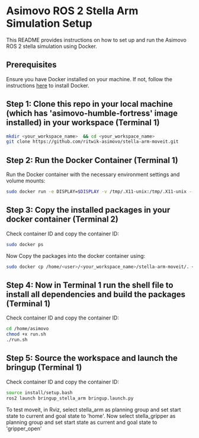 # Asimovo ROS 2 Stella Arm Simulation Setup

This README provides instructions on how to set up and run the Asimovo ROS 2 stella simulation using Docker.

## Prerequisites

Ensure you have Docker installed on your machine. If not, follow the instructions [here](https://docs.docker.com/get-docker/) to install Docker.

## Step 1: Clone this repo in your local machine (which has 'asimovo-humble-fortress' image installed) in your workspace (Terminal 1)

```bash
mkdir <your_workspace_name>  && cd <your_workspace_name>
git clone https://github.com/ritwik-asimovo/stella-arm-moveit.git
```

## Step 2: Run the Docker Container (Terminal 1)

Run the Docker container with the necessary environment settings and volume mounts:

```bash
sudo docker run -e DISPLAY=$DISPLAY -v /tmp/.X11-unix:/tmp/.X11-unix --network="host" -it asimovo-humble-fortress:latest
```

## Step 3: Copy the installed packages in your docker container (Terminal 2)

Check container ID and copy the container ID:

```bash
sudo docker ps
```

Now Copy the packages into the docker container using:

```bash
sudo docker cp /home/<user>/<your_workspace_name>/stella-arm-moveit/. <container ID>:/home/asimovo
```

## Step 4: Now in Terminal 1 run the shell file to install all dependencies and build the packages (Terminal 1)

Check container ID and copy the container ID:

```bash
cd /home/asimovo
chmod +x run.sh
./run.sh
```

## Step 5: Source the workspace and launch the bringup (Terminal 1)

Check container ID and copy the container ID:

```bash
source install/setup.bash
ros2 launch bringup_stella_arm bringup.launch.py
```


To test moveit, in Rviz, select stella_arm as planning group and set start state to current and goal state to 'home'.
Now select stella_gripper as planning group and set start state as current and goal state to 'gripper_open'
